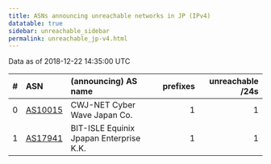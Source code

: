 ```yaml
---
title: ASNs announcing unreachable networks in JP (IPv4)
datatable: true
sidebar: unreachable_sidebar
permalink: unreachable_jp-v4.html
---
```


Data as of 2018-12-22 14:35:00 UTC


<div class="datatable-begin"></div>

|   # | ASN                                    | (announcing) AS name                    |   prefixes |   unreachable /24s |
|----:|:---------------------------------------|:----------------------------------------|-----------:|-------------------:|
|   0 | [AS10015](unreachable_AS10015-v4.html) | CWJ-NET Cyber Wave Japan Co.            |          1 |                  1 |
|   1 | [AS17941](unreachable_AS17941-v4.html) | BIT-ISLE Equinix Jpapan Enterprise K.K. |          1 |                  1 |

<div class="datatable-end"></div>